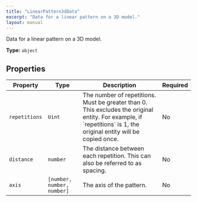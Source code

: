 ```yaml
---
title: "LinearPattern3dData"
excerpt: "Data for a linear pattern on a 3D model."
layout: manual
---
```


Data for a linear pattern on a 3D model.

**Type:** `object`






## Properties

| Property | Type | Description | Required |
|----------|------|-------------|----------|
| `repetitions` |`Uint`| The number of repetitions. Must be greater than 0. This excludes the original entity. For example, if &#x60;repetitions&#x60; is 1, the original entity will be copied once. | No |
| `distance` |`number`| The distance between each repetition. This can also be referred to as spacing. | No |
| `axis` |`[number, number, number]`| The axis of the pattern. | No |


